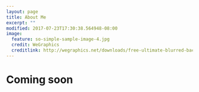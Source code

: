 ```yaml
---
layout: page
title: About Me
excerpt: ""
modified: 2017-07-23T17:30:38.564948-08:00
image:
  feature: so-simple-sample-image-4.jpg
  credit: WeGraphics
  creditlink: http://wegraphics.net/downloads/free-ultimate-blurred-background-pack/
---
```


# Coming soon
